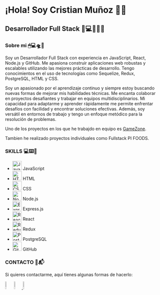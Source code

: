 # ¡Hola! Soy Cristian Muñoz 👋🦾 

## Desarrollador Full Stack 🚀💻👨🏻‍💻

### Sobre mi  🖱💻🛸🔭  

Soy un Desarrollador Full Stack con experiencia en JavaScript, React, Node.js y GitHub. Me apasiona construir aplicaciones web robustas y escalables utilizando las mejores prácticas de desarrollo. Tengo conocimientos en el uso de tecnologías como Sequelize, Redux, PostgreSQL, HTML y CSS.

Soy un apasionado por el aprendizaje continuo y siempre estoy buscando nuevas formas de mejorar mis habilidades técnicas. Me encanta colaborar en proyectos desafiantes y trabajar en equipos multidisciplinarios.
Mi capacidad para adaptarme y aprender rápidamente me permite enfrentar desafíos con facilidad y encontrar soluciones efectivas. Además, soy versátil en entornos de trabajo y tengo un enfoque metódico para la resolución de problemas.

Uno de los proyectos en los que he trabajdo en equipo es [GameZone](https://front-gamezone-production.up.railway.app/).

Tambien he realizado proyectos individuales como Fullstack PI FOODS.

### SKILLS 💻⌨️🔧


- <img src="https://cdn.jsdelivr.net/gh/devicons/devicon/icons/javascript/javascript-original.svg" alt="JavaScript" width="30" height="30"/> JavaScript
- <img src="https://cdn.jsdelivr.net/gh/devicons/devicon/icons/html5/html5-original.svg" alt="HTML" width="30" height="30"/> HTML
- <img src="https://cdn.jsdelivr.net/gh/devicons/devicon/icons/css3/css3-original.svg" alt="CSS" width="30" height="30"/> CSS
- <img src="https://cdn.jsdelivr.net/gh/devicons/devicon/icons/nodejs/nodejs-original.svg" alt="Node.js" width="30" height="30"/> Node.js
- <img src="https://cdn.jsdelivr.net/gh/devicons/devicon/icons/express/express-original.svg" alt="Express.js" width="30" height="30"/> Express.js
- <img src="https://cdn.jsdelivr.net/gh/devicons/devicon/icons/react/react-original.svg" alt="React" width="30" height="30"/> React
- <img src="https://cdn.jsdelivr.net/gh/devicons/devicon/icons/redux/redux-original.svg" alt="Redux" width="30" height="30"/> Redux
- <img src="https://cdn.jsdelivr.net/gh/devicons/devicon/icons/postgresql/postgresql-original.svg" alt="PostgreSQL" width="30" height="30"/> PostgreSQL
- <img src="https://cdn.jsdelivr.net/gh/devicons/devicon/icons/github/github-original.svg" alt="GitHub" width="30" height="30"/> GitHub

### CONTACTO  📲📬 

Si quieres contactarme, aquí tienes algunas formas de hacerlo:


<a href="https://www.linkedin.com/in/cristian-mu%C3%B1oz-27215a267" target="_blank"><img src="https://cdn-icons-png.flaticon.com/256/174/174857.png" alt="linkedin icon" width="5%" height="8%"/></a>
<a href="mailto:crz9410@gmail.com">
  <img src="https://w7.pngwing.com/pngs/758/665/png-transparent-new-logo-gmail-google-new-logos-icon.png" alt="Icono de Gmail" width="5%" height="8%">
</a>
<a href="mailto:crisstofer_9410@hotmail.com">
  <img src="https://cdn-icons-png.flaticon.com/512/732/732223.png" alt="Icono de Hotmail" width="5%" height="8%">
</a>
